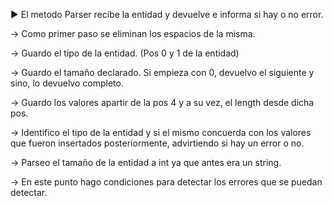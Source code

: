 ► El metodo Parser recibe la entidad y devuelve e informa si hay o no error.

→ Como primer paso se eliminan los espacios de la misma.

→ Guardo el tipo de la entidad. (Pos 0 y 1 de la entidad) 

→ Guardo el tamaño declarado. Si empieza con 0, devuelvo el siguiente y sino, lo devuelvo completo.

→ Guardo los valores apartir de la pos 4 y a su vez, el length desde dicha pos.

→ Identifico el tipo de la entidad y si el mismo concuerda con los valores que fueron insertados posteriormente, advirtiendo si hay un error o no.

→ Parseo el tamaño de la entidad a int ya que antes era un string.

→ En este punto hago condiciones para detectar los errores que se puedan detectar.
